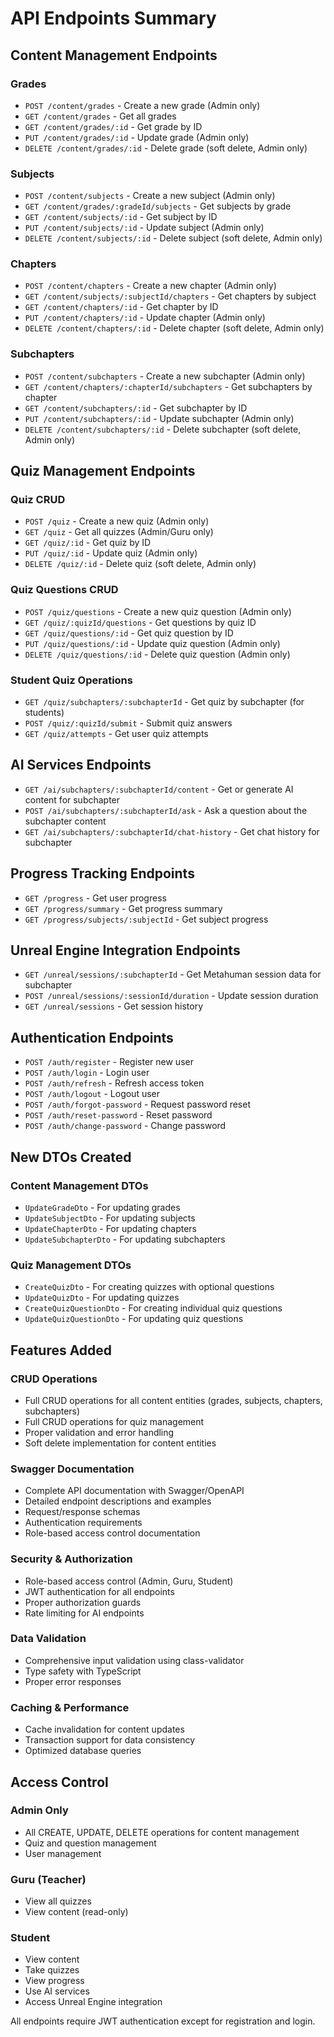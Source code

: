 # API Endpoints Summary

## Content Management Endpoints

### Grades

- `POST /content/grades` - Create a new grade (Admin only)
- `GET /content/grades` - Get all grades
- `GET /content/grades/:id` - Get grade by ID
- `PUT /content/grades/:id` - Update grade (Admin only)
- `DELETE /content/grades/:id` - Delete grade (soft delete, Admin only)

### Subjects

- `POST /content/subjects` - Create a new subject (Admin only)
- `GET /content/grades/:gradeId/subjects` - Get subjects by grade
- `GET /content/subjects/:id` - Get subject by ID
- `PUT /content/subjects/:id` - Update subject (Admin only)
- `DELETE /content/subjects/:id` - Delete subject (soft delete, Admin only)

### Chapters

- `POST /content/chapters` - Create a new chapter (Admin only)
- `GET /content/subjects/:subjectId/chapters` - Get chapters by subject
- `GET /content/chapters/:id` - Get chapter by ID
- `PUT /content/chapters/:id` - Update chapter (Admin only)
- `DELETE /content/chapters/:id` - Delete chapter (soft delete, Admin only)

### Subchapters

- `POST /content/subchapters` - Create a new subchapter (Admin only)
- `GET /content/chapters/:chapterId/subchapters` - Get subchapters by chapter
- `GET /content/subchapters/:id` - Get subchapter by ID
- `PUT /content/subchapters/:id` - Update subchapter (Admin only)
- `DELETE /content/subchapters/:id` - Delete subchapter (soft delete, Admin only)

## Quiz Management Endpoints

### Quiz CRUD

- `POST /quiz` - Create a new quiz (Admin only)
- `GET /quiz` - Get all quizzes (Admin/Guru only)
- `GET /quiz/:id` - Get quiz by ID
- `PUT /quiz/:id` - Update quiz (Admin only)
- `DELETE /quiz/:id` - Delete quiz (soft delete, Admin only)

### Quiz Questions CRUD

- `POST /quiz/questions` - Create a new quiz question (Admin only)
- `GET /quiz/:quizId/questions` - Get questions by quiz ID
- `GET /quiz/questions/:id` - Get quiz question by ID
- `PUT /quiz/questions/:id` - Update quiz question (Admin only)
- `DELETE /quiz/questions/:id` - Delete quiz question (Admin only)

### Student Quiz Operations

- `GET /quiz/subchapters/:subchapterId` - Get quiz by subchapter (for students)
- `POST /quiz/:quizId/submit` - Submit quiz answers
- `GET /quiz/attempts` - Get user quiz attempts

## AI Services Endpoints

- `GET /ai/subchapters/:subchapterId/content` - Get or generate AI content for subchapter
- `POST /ai/subchapters/:subchapterId/ask` - Ask a question about the subchapter content
- `GET /ai/subchapters/:subchapterId/chat-history` - Get chat history for subchapter

## Progress Tracking Endpoints

- `GET /progress` - Get user progress
- `GET /progress/summary` - Get progress summary
- `GET /progress/subjects/:subjectId` - Get subject progress

## Unreal Engine Integration Endpoints

- `GET /unreal/sessions/:subchapterId` - Get Metahuman session data for subchapter
- `POST /unreal/sessions/:sessionId/duration` - Update session duration
- `GET /unreal/sessions` - Get session history

## Authentication Endpoints

- `POST /auth/register` - Register new user
- `POST /auth/login` - Login user
- `POST /auth/refresh` - Refresh access token
- `POST /auth/logout` - Logout user
- `POST /auth/forgot-password` - Request password reset
- `POST /auth/reset-password` - Reset password
- `POST /auth/change-password` - Change password

## New DTOs Created

### Content Management DTOs

- `UpdateGradeDto` - For updating grades
- `UpdateSubjectDto` - For updating subjects
- `UpdateChapterDto` - For updating chapters
- `UpdateSubchapterDto` - For updating subchapters

### Quiz Management DTOs

- `CreateQuizDto` - For creating quizzes with optional questions
- `UpdateQuizDto` - For updating quizzes
- `CreateQuizQuestionDto` - For creating individual quiz questions
- `UpdateQuizQuestionDto` - For updating quiz questions

## Features Added

### CRUD Operations

- Full CRUD operations for all content entities (grades, subjects, chapters, subchapters)
- Full CRUD operations for quiz management
- Proper validation and error handling
- Soft delete implementation for content entities

### Swagger Documentation

- Complete API documentation with Swagger/OpenAPI
- Detailed endpoint descriptions and examples
- Request/response schemas
- Authentication requirements
- Role-based access control documentation

### Security & Authorization

- Role-based access control (Admin, Guru, Student)
- JWT authentication for all endpoints
- Proper authorization guards
- Rate limiting for AI endpoints

### Data Validation

- Comprehensive input validation using class-validator
- Type safety with TypeScript
- Proper error responses

### Caching & Performance

- Cache invalidation for content updates
- Transaction support for data consistency
- Optimized database queries

## Access Control

### Admin Only

- All CREATE, UPDATE, DELETE operations for content management
- Quiz and question management
- User management

### Guru (Teacher)

- View all quizzes
- View content (read-only)

### Student

- View content
- Take quizzes
- View progress
- Use AI services
- Access Unreal Engine integration

All endpoints require JWT authentication except for registration and login.
